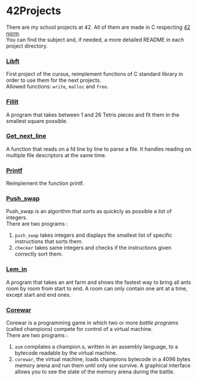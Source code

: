 <h1>42Projects</h1>

There are my school projects at 42.
All of them are made in C respecting [42 norm](https://github.com/lalves42/Files/blob/master/norm.pdf).  
You can find the subject and, if needed, a more detailed README in each project directory.


### [Libft](https://github.com/lalves42/42Projects/tree/master/Libft)
First project of the cursus, reimplement functions of C standard library in order to use them for the next projects.  
Allowed functions: `write`, `malloc` and `free`.


### [Fillit](https://github.com/lalves42/42Projects/tree/master/Fillit)
A program that takes between 1 and 26 Tetris pieces and fit them in the smallest square possible.


### [Get_next_line](https://github.com/lalves42/42Projects/tree/master/Gnl)
A function that reads on a fd line by line to parse a file. It handles reading on multiple file descriptors at the same time.


### [Printf](https://github.com/lalves42/42Projects/tree/master/Printf)
Reimplement the function printf.


### [Push_swap](https://github.com/lalves42/42Projects/tree/master/Push_Swap)
Push_swap is an algorithm that sorts as quickcly as possible a list of integers.  
There are two programs :
1. `push_swap` takes integers and displays the smallest list of specific instructions that sorts them.
2. `checker` takes same integers and checks if the instructions given correctly sort them.


### [Lem_in](https://github.com/lalves42/42Projects/tree/master/Lem_In)
A program that takes an ant farm and shows the fastest way to bring all ants room by room from start to end. A room can only contain one ant at a time, except start and end ones.

### [Corewar](https://github.com/lalves42/42Projects/tree/master/Corewar)
Corewar is a programming game in which two or more *battle programs* (called champions) compete for control of a virtual machine.  
There are two programs :
1. `asm` compilates a champion.s, written in an assembly language, to a bytecode readable by the virtual machine.
2. `corewar`, the virtual machine, loads champions bytecode in a 4096 bytes memory arena and run them until only one survive. A graphical interface allows you to see the state of the memory arena during the battle.